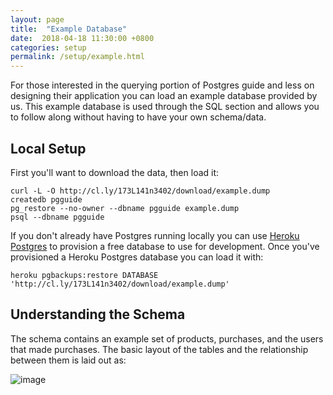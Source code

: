 ```yaml
---
layout: page
title:  "Example Database"
date:  2018-04-18 11:30:00 +0800
categories: setup
permalink: /setup/example.html
---
```


For those interested in the querying portion of Postgres guide and less on designing their application you can load an example database provided by us. This example database is used through the SQL section and allows you to follow along without having to have your own schema/data.

Local Setup
-----------

First you'll want to download the data, then load it:

    curl -L -O http://cl.ly/173L141n3402/download/example.dump
    createdb pgguide
    pg_restore --no-owner --dbname pgguide example.dump
    psql --dbname pgguide

If you don't already have Postgres running locally you can use [Heroku Postgres](https://postgres.heroku.com) to provision a free database to use for development. Once you've provisioned a Heroku Postgres database you can load it with:

    heroku pgbackups:restore DATABASE 'http://cl.ly/173L141n3402/download/example.dump'

Understanding the Schema
------------------------

The schema contains an example set of products, purchases, and the users that made purchases. The basic layout of the tables and the relationship between them is laid out as:

![image](http://f.cl.ly/items/2p2W3e2y3p0T362w3t0R/Screenshot%2012:14:12%2012:37%20PM.png)
